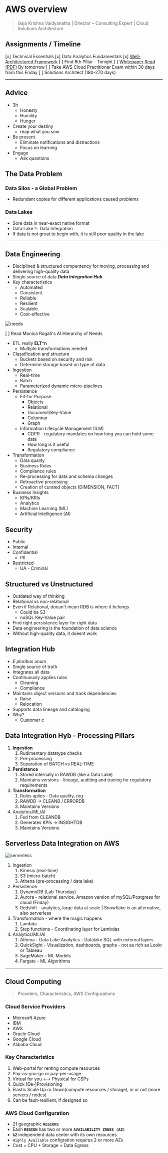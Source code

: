 # AWS overview

>Gaja Krishna Vaidyanatha | Director – Consulting Expert | Cloud Solutions Architecture

## Assignments / Timeline

[x] Technical Essentials
[x] Data Analytics Fundamentals
[x] [Well-Architectured Framework](https://aws.amazon.com/blogs/apn/the-6-pillars-of-the-aws-well-architected-framework/)
[ ] Find 6th Pillar - Tonight
[ ] [Whitepaper Read (PDF)](https://docs.aws.amazon.com/wellarchitected/latest/serverless-applications-lens/wellarchitected-serverless-applications-lens.pdf#welcome) By tomorrow
[ ] Take AWS Cloud Practitioner Exam within 30 days from this Friday
[ ] Solutions Architect (180-270 days)

---

## Advice

- 3h
  - Honesty
  - Humility
  - Hunger
- Create your destiny
  - reap what you sow
- Be present
  - Eliminate notifications and distractions
  - Focus on learning
- Engage
  - Ask questions
  
## The Data Problem

### Data Silos - a Global Problem

- Redundant copies for different applications caused problems

### Data Lakes

- Sore data in near-exact native format
- Data Lake != Data Integration
- If data is not great to begin with, it is still poor quality in the lake

---

## Data Engineering

- Disciplined & structured compentency for moving, processing and delivering high-quality data
- Single source of data ***Data Integration Hub***
- Key characteristics
  - Automated
  - Consistent
  - Reliable
  - Resilient
  - Scalable
  - Cost-effective

![needs](needs.png)

[ ] Read Monica Rogati's AI Hierarchy of Needs

- ETL really **ELT^n**
  - Multiple transformations needed
- Classification and structure
  - Buckets based on security and risk
  - Determine storage based on type of data
- Ingestion
  - Real-time
  - Batch
  - Parameterized dynamic micro-pipelines
- Persistence
  - Fit-for Purpose
    - Objects
    - Relational
    - Document/Key-Value
    - Columnar
    - Graph
  - Information Lifecycle Management (ILM)
    - GDPR - regulatory mandates on how long you can hold some data
    - How long is it useful
    - Regulatory compliance
- Transformation
  - Data quality
  - Business Rules
  - Compliance rules
  - Re-processing for data and schema changes
  - Retroactive processing
  - Creation of curated objects (DIMENSION, FACT)
- Business Insights
  - KPIs/KRIs
  - Analytics
  - Machine Learning (ML)
  - Artificial Intelligence (AI)

## Security

- Public
- Internal
- Confidential
  - PII
- Restricted
  - UA - Criminal

## Structured vs Unstructured

- Outdated way of thinking
- Relational vs non-relational
- Even if Relational, doean't mean RDB is where it belongs
  - Could be S3
  - noSQL Key-Value pair
- Find right persistence layer for right data
- Data engineering is the foundation of data science
- Without high-quality data, it doesnt work

## Integration Hub

- *E pluribus unum*
- Single source of truth
- Integrates all data
- Continuously applies rules
  - Cleaning
  - Compliance
- Maintains object versions and track dependencies
  - Raise
  - Relocation
- Supports data lineage and cataloging
- Why?
  - Customer c

## Data Integration Hyb - Processing Pillars

1. **Ingestion**
   1. Rudimentary datatype checks
   2. Pre-processing
   3. Separation of BATCH vs REAL-TIME
2. **Persistence**
   1. Stored internally in RAWDB (like a Data Lake)
   2. Maintains versions - lineage, auditing and tracing for regulatory requirements
3. **Transformation**
   1. Rules aplies - Data quality, reg
   2. RAWDB -> CLEANB / ERRORDB
   3. Maintains Versions
4. Analytics/ML/AI
   1. Fed from CLEANDB
   2. Generates KPIs -> INSIGHTDB
   3. Maintains Versions

## Serverless Data Integration on AWS

![serverless](serverless.png)

1. Ingestion
   1. Kinesis (real-time)
   2. S3 (micro-batch)
   3. Athena (pre-processing / data lake)
2. Persistence
   1. DynamoDB (Lab Thursday)
   2. Aurora - relational service. Amazon version of mySQL/Postgress for cloud (Friday)
   3. Redshift - analytics, large data at scale | Snowflake is an alternative, also serverless
3. Transformation - where the magic happens
   1. Lambda
   2. Step functions - Coordinating layer for Lambdas
4. Analytics/ML/AI
   1. Athena - Data Lake Analytics - Datalake SQL with external layers
   2. QuickSight - Visualization, dashboards, graphs - not as rich as Lookr or Tableau
   3. SageMaker - ML Models
   4. Fargate - ML Algorithms

---

## Cloud Computing

> Providers, Characteristics, AWS Configurations

### Cloud Service Providers

- Microsoft Azure
- IBM
- AWS
- Oracle Cloud
- Google Cloud
- Alibaba Cloud

### Key Characteristics

1. Web-portal for renting compute resources
2. Pay-as-you-go or pay-per-usage
3. Virtual for you <--> Physical for CSPs
4. Quick [De-]Provisioning
5. Elastic Scale Up or Down(compute resources / storage), in or out (more servers / nodes)
6. Can be fault-resilient, if designed so

### AWS Cloud Configuration

- 21 geographic **`REGIONS`**
- Each **`REGION`** has two or more **`AVAILABILITY ZONES (AZ)`**
- **`AZ`** independent data center with its own resources
- `Highly Available` configration requires 2 or more AZs
- Cost = CPU + Storage + Data Egress
